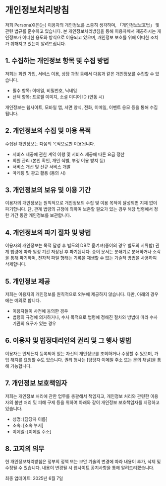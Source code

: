 # 개인정보처리방침

저희 PersonaXI은(는) 이용자의 개인정보를 소중히 생각하며, 「개인정보보호법」 및 관련 법규를 준수하고 있습니다. 본 개인정보처리방침을 통해 이용자께서 제공하시는 개인정보가 어떠한 용도와 방식으로 이용되고 있으며, 개인정보 보호를 위해 어떠한 조치가 취해지고 있는지 알려드립니다.

## 1. 수집하는 개인정보 항목 및 수집 방법

저희는 회원 가입, 서비스 이용, 상담 과정 등에서 다음과 같은 개인정보를 수집할 수 있습니다.

*   필수 항목: 이메일, 비밀번호, 닉네임
*   선택 항목: 프로필 이미지, 소셜 미디어 ID (연동 시)

개인정보는 웹사이트, 모바일 앱, 서면 양식, 전화, 이메일, 이벤트 응모 등을 통해 수집됩니다.

## 2. 개인정보의 수집 및 이용 목적

수집된 개인정보는 다음의 목적으로만 이용됩니다.

*   서비스 제공에 관한 계약 이행 및 서비스 제공에 따른 요금 정산
*   회원 관리 (본인 확인, 개인 식별, 부정 이용 방지 등)
*   서비스 개선 및 신규 서비스 개발
*   마케팅 및 광고 활용 (동의 시)

## 3. 개인정보의 보유 및 이용 기간

이용자의 개인정보는 원칙적으로 개인정보의 수집 및 이용 목적이 달성되면 지체 없이 파기합니다. 단, 관계 법령의 규정에 의하여 보존할 필요가 있는 경우 해당 법령에서 정한 기간 동안 개인정보를 보관합니다.

## 4. 개인정보의 파기 절차 및 방법

이용자의 개인정보는 목적 달성 후 별도의 DB로 옮겨져(종이의 경우 별도의 서류함) 관계 법령에 따라 일정 기간 저장된 후 파기됩니다. 종이 문서는 분쇄기로 분쇄하거나 소각을 통해 파기하며, 전자적 파일 형태는 기록을 재생할 수 없는 기술적 방법을 사용하여 삭제합니다.

## 5. 개인정보 제공

저희는 이용자의 개인정보를 원칙적으로 외부에 제공하지 않습니다. 다만, 아래의 경우에는 예외로 합니다.

*   이용자들이 사전에 동의한 경우
*   법령의 규정에 의거하거나, 수사 목적으로 법령에 정해진 절차와 방법에 따라 수사기관의 요구가 있는 경우

## 6. 이용자 및 법정대리인의 권리 및 그 행사 방법

이용자는 언제든지 등록되어 있는 자신의 개인정보를 조회하거나 수정할 수 있으며, 가입 해지를 요청할 수도 있습니다. 권리 행사는 [담당자 이메일 주소 또는 문의 채널]을 통해 가능합니다.

## 7. 개인정보 보호책임자

저희는 개인정보 처리에 관한 업무를 총괄해서 책임지고, 개인정보 처리와 관련한 이용자의 불만 처리 및 피해 구제 등을 위하여 아래와 같이 개인정보 보호책임자를 지정하고 있습니다.

*   성명: [담당자 이름]
*   소속: [소속 부서]
*   이메일: [이메일 주소]

## 8. 고지의 의무

현 개인정보처리방침은 정부의 정책 또는 보안 기술의 변경에 따라 내용이 추가, 삭제 및 수정될 수 있습니다. 내용이 변경될 시 웹사이트 공지사항을 통해 알려드리겠습니다.

최종 업데이트: 2025년 6월 7일